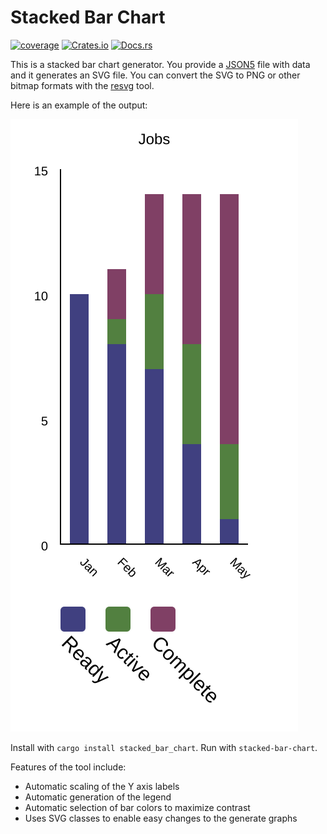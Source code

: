 # Stacked Bar Chart

[![coverage](https://shields.io/endpoint?url=https://raw.githubusercontent.com/jlyonsmith/stacked_bar_chart/main/coverage.json)](https://github.com/jlyonsmith/stacked_bar_chart/blob/main/coverage.json)
[![Crates.io](https://img.shields.io/crates/v/stacked_bar_chart.svg)](https://crates.io/crates/stacked_bar_chart)
[![Docs.rs](https://docs.rs/stacked_bar_chart/badge.svg)](https://docs.rs/stacked_bar_chart)

This is a stacked bar chart generator.  You provide a [JSON5](https://json5.org/) file with data and it generates an SVG file.  You can convert the SVG to PNG or other bitmap formats with the [resvg](https://crates.io/crates/resvg) tool.

Here is an example of the output:

![Example Stacked Bar Chart](example/example.svg)

Install with `cargo install stacked_bar_chart`.  Run with `stacked-bar-chart`.

Features of the tool include:

- Automatic scaling of the Y axis labels
- Automatic generation of the legend
- Automatic selection of bar colors to maximize contrast
- Uses SVG classes to enable easy changes to the generate graphs
